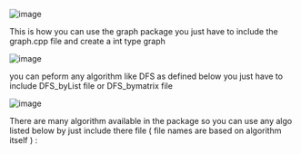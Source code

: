 


![image](https://github.com/user-attachments/assets/1f4eea97-1bc1-449a-acfb-d461c9b7fe08)


This is how you can use the graph package you just have to include the graph.cpp file and create a int type graph 


![image](https://github.com/user-attachments/assets/99e4f28f-6c23-4d95-9bfd-ec9d640ce78d)


you can peform any algorithm  like DFS as defined  below you just have to include DFS_byList file or DFS_bymatrix file 

![image](https://github.com/user-attachments/assets/eceefe00-b22a-4b52-820a-1b13c21ddf72)


There are  many algorithm available in the package so you can use  any algo listed below by just include there file  ( file names are based on algorithm itself ) :



